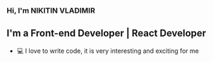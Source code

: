 ### Hi, I'm NIKITIN VLADIMIR

## I'm a Front-end Developer | React Developer
- :computer: I love to write code, it is very interesting and exciting for me
